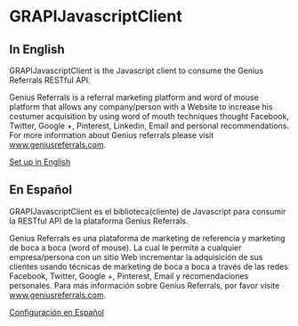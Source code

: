 GRAPIJavascriptClient
=====================


In English
-----------

GRAPIJavascriptClient is the Javascript client to consume the Genius Referrals RESTful API.

Genius Referrals is a referral marketing platform and word of mouse platform that allows 
any company/person with a Website to increase his costumer acquisition by using word of mouth techniques thought 
Facebook, Twitter, Google +, Pinterest, Linkedin, Email and personal recommendations.  For more information about Genius referrals please visit www.geniusreferrals.com.

[Set up in English](resources/doc/index.en.md)


En Español
-----------

GRAPIJavascriptClient es el biblioteca(cliente) de Javascript para consumir la RESTful API de la plataforma Genius Referrals.

Genius Referrals es una plataforma de marketing de referencia y marketing de boca a boca (word of mouse). La cual le permite a cualquier 
empresa/persona con un sitio Web incrementar la adquisición de sus clientes usando técnicas de marketing de boca a boca a través de las redes
Facebook, Twitter, Google +, Pinterest, Email y recomendaciones personales. Para más información sobre Genius Referrals, por favor visite www.geniusreferrals.com.

[Configuración en Español](resources/doc/index.es.md)
